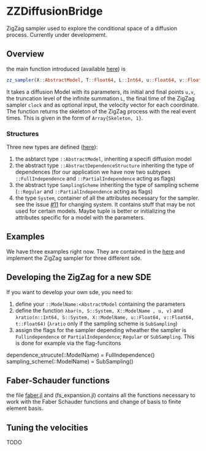 # ZZDiffusionBridge
ZigZag sampler used to explore the conditional space of a diffusion process. Currently under developmemt.

## Overview
the main function introduced (available [here](src/zz_sampler.jl)) is  

```julia
zz_sampler(X::AbstractModel, T::Float64, L::Int64, u::Float64, v::Float64, clock::Float64; θ = fill(1.0, 2<<L - 1))
```

It takes a diffusion Model with its parameters, its initial and final points `u,v`, the truncation level of the infinite summation `L`, the final time of the ZigZag sampler `clock` and as optional input, the velocity vector for each coordinate. The function returns the skeleton of the ZigZag process with the real event times. This is given in the form of `Array{Skeleton, 1}`. 

### Structures
Three new types are defined ([here](src/types.jl)): 
1. the asbtarct type `::AbstractModel`, inheriting a specifi diffusion model
2. the abstract type `::AbstractDependenceStructure` inheriting the type of dependences (for our application we have now two subtypes `::FullIndependence` and `::PartialIndependence` acting as flags)
3. the abstract type `SamplingScheme` inheriting the type of sampling scheme (`::Regular` and `::PartialIndependence` acting as flags)
4. the type `System`, container of all the attributes necessary for the sampler.
see the issue [#11](issues/11) for changing system. It contains stuff that may be not used for certain models. Maybe tuple is better or initializing the attributes specific for a model with the parameters.

## Examples
We have three examples right now. They are contained in the [here](/src/examples) and implement the ZigZag sampler for three different sde.

## Developing the ZigZag for a new SDE
If you want to develop your own sde, you need to:
1. define your  `::ModelName:<AbstractModel` containing the parameters
2. define the function `λbar(n, S::System, X::ModelName , u, v)` and `λratio(n::Int64, S::System, X::ModelName, u::Float64, v::Float64, t::Float64)` (`λratio` only if the sampling scheme is `SubSampling`)
3. assign the flags for the sampler depending wheather the sampler is `Fullindependence` or `PartialIndependence`; `Regular` or `SubSampling`. This is done for example via the flag-funcitons

dependence_strucute(::ModelName) = FullIndependence()
sampling_scheme(::ModelName) = SubSampling()
## Faber-Schauder functions
the file [faber.jl](src/faber.jl) and (fs_expansion.jl) contains all the functions necessary to work with the Faber Schauder functions and change of basis to finite element basis. 

## Tuning the velocities
TODO
